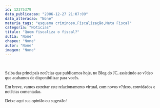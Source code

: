```yaml
---
id: 12375379
data_publicacao: "2006-12-27 21:07:00"
data_alteracao: "None"
materia_tags: "esquema criminoso,Fiscalização,Meta Fiscal"
categoria: "Notícias"
titulo: "Quem fiscaliza o fiscal?"
sutia: "None"
chapeu: "None"
autor: "None"
imagem: "None"
---
```

<p><P><FONT face=Verdana></FONT>&nbsp;</P></p>
<p><P><FONT face=Verdana>Saiba das principais not?cias que publicamos hoje, no Blog do JC, assistindo ao v?deo que acabamos de&nbsp;disponibilizar para vocês.</FONT></P></p>
<p><P><FONT face=Verdana>Em breve, vamos estreitar este relacionamento virtual, com novos v?deos, convidados&nbsp;e not?cias comentadas.</FONT></P></p>
<p><P><FONT face=Verdana>Deixe aqui sua opinião ou sugestão!</FONT></P></p>
<p><P><FONT face=Verdana></FONT>&nbsp;</P> </p>
